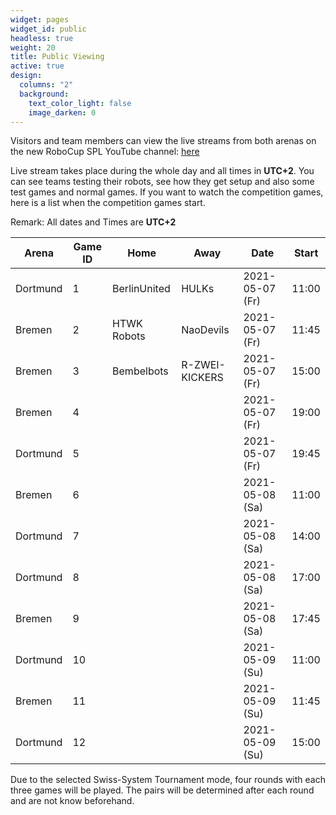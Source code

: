 ```yaml
---
widget: pages
widget_id: public
headless: true
weight: 20
title: Public Viewing
active: true
design:
  columns: "2"
  background:
    text_color_light: false
    image_darken: 0
---
```

Visitors and team members can view the live streams from both arenas on the new RoboCup SPL YouTube channel: [here](https://www.youtube.com/channel/UCmJWzHyCuBs8zaQcJfw077g)

Live stream takes place during the whole day and all times in **UTC+2**. You can see teams testing their robots, see how they get setup and also some test games and normal games. If you want to watch the competition games, here is a list when the competition games start.

Remark: All dates and Times are **UTC+2**

| Arena    | Game ID | Home         | Away           | Date            | Start |
| -------- | ------- | ------------ | -------------- | --------------- | ----- |
| Dortmund | 1       | BerlinUnited | HULKs          | 2021-05-07 (Fr) | 11:00 |
| Bremen   | 2       | HTWK Robots  | NaoDevils      | 2021-05-07 (Fr) | 11:45 |
| Bremen   | 3       | Bembelbots   | R-ZWEI-KICKERS | 2021-05-07 (Fr) | 15:00 |
| Bremen   | 4       |              |                | 2021-05-07 (Fr) | 19:00 |
| Dortmund | 5       |              |                | 2021-05-07 (Fr) | 19:45 |
| Bremen   | 6       |              |                | 2021-05-08 (Sa) | 11:00 |
| Dortmund | 7       |              |                | 2021-05-08 (Sa) | 14:00 |
| Dortmund | 8       |              |                | 2021-05-08 (Sa) | 17:00 |
| Bremen   | 9       |              |                | 2021-05-08 (Sa) | 17:45 |
| Dortmund | 10      |              |                | 2021-05-09 (Su) | 11:00 |
| Bremen   | 11      |              |                | 2021-05-09 (Su) | 11:45 |
| Dortmund | 12      |              |                | 2021-05-09 (Su) | 15:00 |

Due to the selected Swiss-System Tournament mode, four rounds with each three games will be played. The pairs will be determined after each round and are not know beforehand.